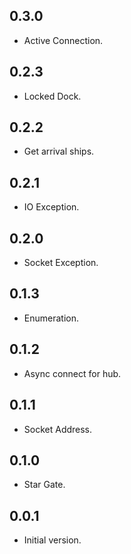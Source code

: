 ## 0.3.0

- Active Connection.

## 0.2.3

- Locked Dock.

## 0.2.2

- Get arrival ships.

## 0.2.1

- IO Exception.

## 0.2.0

- Socket Exception.

## 0.1.3

- Enumeration.

## 0.1.2

- Async connect for hub.

## 0.1.1

- Socket Address.

## 0.1.0

- Star Gate.

## 0.0.1

- Initial version.
